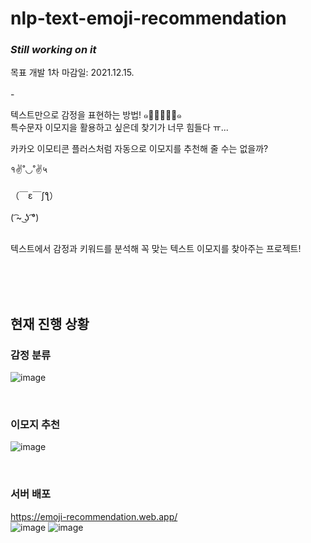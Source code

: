 # nlp-text-emoji-recommendation

### *Still working on it*

목표 개발 1차 마감일: 2021.12.15.
<br/><br/>-
<br/>


텍스트만으로 감정을 표현하는 방법! ๑･̑◡･̑๑  
특수문자 이모지을 활용하고 싶은데 찾기가 너무 힘들다 ㅠ...  

카카오 이모티콘 플러스처럼 자동으로 이모지를 추천해 줄 수는 없을까?

१✌˚◡˚✌५  
<br/>
（￣ε￣ʃƪ）  
<br/>
( ͡~ ͜ʖ ͡°)  
<br/>

텍스트에서 감정과 키워드를 분석해 꼭 맞는 텍스트 이모지를 찾아주는 프로젝트!  

<br/>
<br/>
<br/>

## 현재 진행 상황
### 감정 분류
![image](https://user-images.githubusercontent.com/71601985/145686844-04754a21-d188-4d9e-a58b-19279460ac3e.png)

<br/>

### 이모지 추천
![image](https://user-images.githubusercontent.com/71601985/145218656-83bf0ad0-7c40-4a3e-8be7-e8478f2d983d.png)

<br/>

### 서버 배포
https://emoji-recommendation.web.app/  
![image](https://user-images.githubusercontent.com/71601985/145687936-2f181722-673f-4fea-97aa-a4253f0f049f.png)
![image](https://user-images.githubusercontent.com/71601985/145687941-d1c241aa-6abc-4741-8bd4-7adfa8791116.png)




